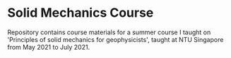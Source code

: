 # Solid Mechanics Course
 
Repository contains course materials for a summer course I taught on 'Principles of solid mechanics for geophysicists', taught at NTU Singapore from May 2021 to July 2021.
